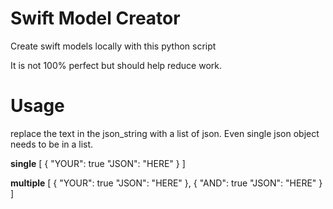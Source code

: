 # Swift Model Creator

Create swift models locally with this python script

It is not 100% perfect but should help reduce work.

# Usage

replace the text in the json_string with a list of json. Even single json object needs to be in a list.

**single**
[
    {
        "YOUR": true
        "JSON": "HERE"
    }
]

**multiple**
[
    {
        "YOUR": true
        "JSON": "HERE"
    },
    {
        "AND": true
        "JSON": "HERE"
    }
]